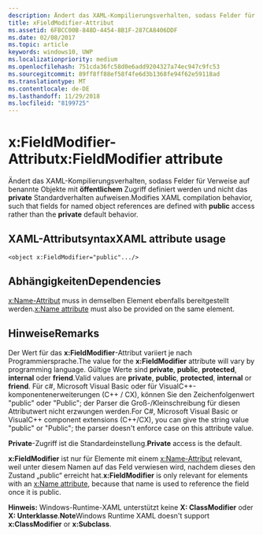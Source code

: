 ```yaml
---
description: Ändert das XAML-Kompilierungsverhalten, sodass Felder für Verweise auf benannte Objekte mit öffentlichem Zugriff definiert werden und nicht das private Standardverhalten aufweisen.
title: xFieldModifier-Attribut
ms.assetid: 6FBCC00B-848D-4454-8B1F-287CA8406DDF
ms.date: 02/08/2017
ms.topic: article
keywords: windows10, UWP
ms.localizationpriority: medium
ms.openlocfilehash: 751cda36fc58d0e6add9204327a74ec947c9fc53
ms.sourcegitcommit: 89ff8ff88ef58f4fe6d3b1368fe94f62e59118ad
ms.translationtype: MT
ms.contentlocale: de-DE
ms.lasthandoff: 11/29/2018
ms.locfileid: "8199725"
---
```

# <a name="xfieldmodifier-attribute"></a><span data-ttu-id="47871-104">x:FieldModifier-Attribut</span><span class="sxs-lookup"><span data-stu-id="47871-104">x:FieldModifier attribute</span></span>


<span data-ttu-id="47871-105">Ändert das XAML-Kompilierungsverhalten, sodass Felder für Verweise auf benannte Objekte mit **öffentlichem** Zugriff definiert werden und nicht das **private** Standardverhalten aufweisen.</span><span class="sxs-lookup"><span data-stu-id="47871-105">Modifies XAML compilation behavior, such that fields for named object references are defined with **public** access rather than the **private** default behavior.</span></span>

## <a name="xaml-attribute-usage"></a><span data-ttu-id="47871-106">XAML-Attributsyntax</span><span class="sxs-lookup"><span data-stu-id="47871-106">XAML attribute usage</span></span>

``` syntax
<object x:FieldModifier="public".../>
```

## <a name="dependencies"></a><span data-ttu-id="47871-107">Abhängigkeiten</span><span class="sxs-lookup"><span data-stu-id="47871-107">Dependencies</span></span>

<span data-ttu-id="47871-108">[x:Name-Attribut](x-name-attribute.md) muss in demselben Element ebenfalls bereitgestellt werden.</span><span class="sxs-lookup"><span data-stu-id="47871-108">[x:Name attribute](x-name-attribute.md) must also be provided on the same element.</span></span>

## <a name="remarks"></a><span data-ttu-id="47871-109">Hinweise</span><span class="sxs-lookup"><span data-stu-id="47871-109">Remarks</span></span>

<span data-ttu-id="47871-110">Der Wert für das **x:FieldModifier**-Attribut variiert je nach Programmiersprache.</span><span class="sxs-lookup"><span data-stu-id="47871-110">The value for the **x:FieldModifier** attribute will vary by programming language.</span></span> <span data-ttu-id="47871-111">Gültige Werte sind **private**, **public**, **protected**, **internal** oder **friend**.</span><span class="sxs-lookup"><span data-stu-id="47871-111">Valid values are **private**, **public**, **protected**, **internal** or **friend**.</span></span> <span data-ttu-id="47871-112">Für c#, Microsoft Visual Basic oder für VisualC++-komponentenerweiterungen (C++ / CX), können Sie den Zeichenfolgenwert "public" oder "Public"; der Parser die Groß-/Kleinschreibung für diesen Attributwert nicht erzwungen werden.</span><span class="sxs-lookup"><span data-stu-id="47871-112">For C#, Microsoft Visual Basic or VisualC++ component extensions (C++/CX), you can give the string value "public" or "Public"; the parser doesn't enforce case on this attribute value.</span></span>

<span data-ttu-id="47871-113">**Private**-Zugriff ist die Standardeinstellung.</span><span class="sxs-lookup"><span data-stu-id="47871-113">**Private** access is the default.</span></span>

<span data-ttu-id="47871-114">**x:FieldModifier** ist nur für Elemente mit einem [x:Name-Attribut](x-name-attribute.md) relevant, weil unter diesem Namen auf das Feld verwiesen wird, nachdem dieses den Zustand „public“ erreicht hat.</span><span class="sxs-lookup"><span data-stu-id="47871-114">**x:FieldModifier** is only relevant for elements with an [x:Name attribute](x-name-attribute.md), because that name is used to reference the field once it is public.</span></span>

<span data-ttu-id="47871-115">**Hinweis:** Windows-Runtime-XAML unterstützt keine **X: ClassModifier** oder **X: Unterklasse**.</span><span class="sxs-lookup"><span data-stu-id="47871-115">**Note**Windows Runtime XAML doesn't support **x:ClassModifier** or **x:Subclass**.</span></span>

